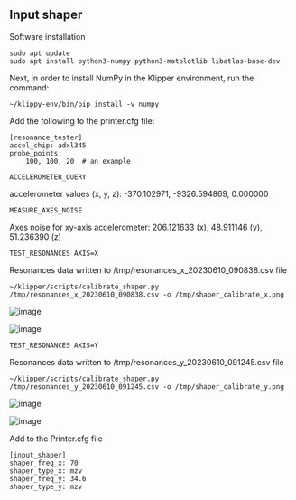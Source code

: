 ## Input shaper

Software installation
```
sudo apt update
sudo apt install python3-numpy python3-matplotlib libatlas-base-dev
```

Next, in order to install NumPy in the Klipper environment, run the command:
```
~/klippy-env/bin/pip install -v numpy
```
Add the following to the printer.cfg file:
```
[resonance_tester]
accel_chip: adxl345
probe_points:
    100, 100, 20  # an example
```
```
ACCELEROMETER_QUERY
```
accelerometer values (x, y, z): -370.102971, -9326.594869, 0.000000
```
MEASURE_AXES_NOISE
```
Axes noise for xy-axis accelerometer: 206.121633 (x), 48.911146 (y), 51.236390 (z)
```
TEST_RESONANCES AXIS=X
```
Resonances data written to /tmp/resonances_x_20230610_090838.csv file
```
~/klipper/scripts/calibrate_shaper.py /tmp/resonances_x_20230610_090838.csv -o /tmp/shaper_calibrate_x.png
```
 ![image](https://github.com/baz-snow-ss/Mercury-One-Zero-G/assets/99566898/1c2407f9-f545-4918-aaff-1c98b93f41de)

![image](https://github.com/baz-snow-ss/Mercury-One-Zero-G/assets/99566898/6bf2e58f-3674-44ad-a9aa-dac3d0b604b2)


```
TEST_RESONANCES AXIS=Y
```
Resonances data written to /tmp/resonances_y_20230610_091245.csv file
```
~/klipper/scripts/calibrate_shaper.py /tmp/resonances_y_20230610_091245.csv -o /tmp/shaper_calibrate_y.png
```
![image](https://github.com/baz-snow-ss/Mercury-One-Zero-G/assets/99566898/5e6f75a3-7658-4f16-b95a-52c8f034d9e3)

![image](https://github.com/baz-snow-ss/Mercury-One-Zero-G/assets/99566898/5ea5038e-77a2-4756-ad6c-aa37432f2110)


Add to the Printer.cfg file
```
[input_shaper]
shaper_freq_x: 70
shaper_type_x: mzv
shaper_freq_y: 34.6
shaper_type_y: mzv
```
